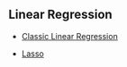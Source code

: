 ## Linear Regression
* [Classic Linear Regression](https://github.com/bochendong/Machine-learning/edit/master/Linear_regression/Classic_Linear_regression)

* [Lasso](https://github.com/bochendong/Machine-learning/edit/master/Linear_regression/Lasso)
